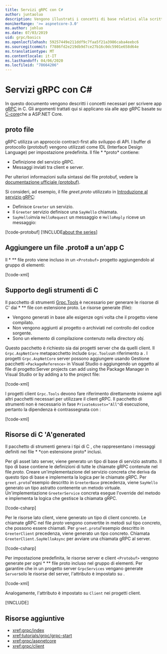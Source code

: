 ```yaml
---
title: Servizi gRPC con C#
author: juntaoluo
description: Vengono illustrati i concetti di base relativi alla scrittura di servizi gRPC con C.
monikerRange: '>= aspnetcore-3.0'
ms.author: johluo
ms.date: 07/03/2019
uid: grpc/basics
ms.openlocfilehash: 59257449e211ddf9c7faa5f21a3986caba4eebc6
ms.sourcegitcommit: f7886fd2e219db9d7ce27b16c0dc5901e658d64e
ms.translationtype: MT
ms.contentlocale: it-IT
ms.lasthandoff: 04/06/2020
ms.locfileid: "78664206"
---
```

# <a name="grpc-services-with-c"></a>Servizi gRPC con C\#

In questo documento vengono descritti i concetti necessari per scrivere app [gRPC](https://grpc.io/docs/guides/) in C. Gli argomenti trattati qui si applicano sia alle app gRPC basate su [C-core](https://grpc.io/blog/grpc-stacks)che a ASP.NET Core.

## <a name="proto-file"></a>proto file

gRPC utilizza un approccio contract-first allo sviluppo di API. I buffer di protocollo (protobuf) vengono utilizzati come IDL (Interface Design Language) per impostazione predefinita. Il file * \*proto* contiene:

* Definizione del servizio gRPC.
* Messaggi inviati tra client e server.

Per ulteriori informazioni sulla sintassi dei file protobuf, vedere la [documentazione ufficiale (protobuf)](https://developers.google.com/protocol-buffers/docs/proto3).

Si consideri, ad esempio, il file *greet.proto* utilizzato in [Introduzione al servizio gRPC](xref:tutorials/grpc/grpc-start):

* Definisce `Greeter` un servizio.
* Il `Greeter` servizio definisce una `SayHello` chiamata.
* `SayHello`invia `HelloRequest` un messaggio e `HelloReply` riceve un messaggio:

[!code-protobuf[](~/tutorials/grpc/grpc-start/sample/GrpcGreeter/Protos/greet.proto)]
[!INCLUDE[about the series](~/includes/code-comments-loc.md)]

## <a name="add-a-proto-file-to-a-c-app"></a>Aggiungere un file .proto\# a un'app C

Il * \** file proto viene incluso in un `<Protobuf>` progetto aggiungendolo al gruppo di elementi:

[!code-xml[](~/tutorials/grpc/grpc-start/sample/GrpcGreeter/GrpcGreeter.csproj?highlight=2&range=7-9)]

## <a name="c-tooling-support-for-proto-files"></a>Supporto degli strumenti di C

Il pacchetto di strumenti [Grpc.Tools](https://www.nuget.org/packages/Grpc.Tools/) è necessario per generare le risorse di C' dai * \** file con estensione proto. Le risorse generate (file):

* Vengono generati in base alle esigenze ogni volta che il progetto viene compilato.
* Non vengono aggiunti al progetto o archiviati nel controllo del codice sorgente.
* Sono un elemento di compilazione contenuto nella directory *obj.*

Questo pacchetto è richiesto sia dai progetti server che da quelli client. Il `Grpc.AspNetCore` metapacchetto include `Grpc.Tools`un riferimento a . I progetti `Grpc.AspNetCore` server possono aggiungere usando Gestione pacchetti `<PackageReference>` in Visual Studio o aggiungendo un oggetto al file di progetto:Server projects can add using the Package Manager in Visual Studio or by adding a to the project file:

[!code-xml[](~/tutorials/grpc/grpc-start/sample/GrpcGreeter/GrpcGreeter.csproj?highlight=1&range=12)]

I progetti client `Grpc.Tools` devono fare riferimento direttamente insieme agli altri pacchetti necessari per utilizzare il client gRPC. Il pacchetto di strumenti non è necessario in fase `PrivateAssets="All"`di esecuzione, pertanto la dipendenza è contrassegnata con :

[!code-xml[](~/tutorials/grpc/grpc-start/sample/GrpcGreeterClient/GrpcGreeterClient.csproj?highlight=3&range=9-11)]

## <a name="generated-c-assets"></a>Risorse di C 'A'generated

Il pacchetto di strumenti genera i tipi di C , che rappresentano i messaggi definiti nei file * \*con estensione proto* inclusi.

Per gli asset lato server, viene generato un tipo di base di servizio astratto. Il tipo di base contiene le definizioni di tutte le chiamate gRPC contenute nel file *proto.* Creare un'implementazione del servizio concreta che deriva da questo tipo di base e implementa la logica per le chiamate gRPC. Per `greet.proto`l'esempio descritto in `GreeterBase` precedenza, viene `SayHello` generato un tipo astratto contenente un metodo virtuale. Un'implementazione `GreeterService` concreta esegue l'override del metodo e implementa la logica che gestisce la chiamata gRPC.

[!code-csharp[](~/tutorials/grpc/grpc-start/sample/GrpcGreeter/Services/GreeterService.cs?name=snippet)]

Per le risorse lato client, viene generato un tipo di client concreto. Le chiamate gRPC nel file *proto* vengono convertite in metodi sul tipo concreto, che possono essere chiamati. Per `greet.proto`l'esempio descritto in `GreeterClient` precedenza, viene generato un tipo concreto. Chiamata `GreeterClient.SayHelloAsync` per avviare una chiamata gRPC al server.

[!code-csharp[](~/tutorials/grpc/grpc-start/sample/GrpcGreeterClient/Program.cs?name=snippet)]

Per impostazione predefinita, le risorse server e client `<Protobuf>` vengono generate per ogni * \** file proto incluso nel gruppo di elementi. Per garantire che in un progetto server `GrpcServices` vengano generate `Server`solo le risorse del server, l'attributo è impostato su .

[!code-xml[](~/tutorials/grpc/grpc-start/sample/GrpcGreeter/GrpcGreeter.csproj?highlight=2&range=7-9)]

Analogamente, l'attributo è impostato su `Client` nei progetti client.

[!INCLUDE[](~/includes/gRPCazure.md)]

## <a name="additional-resources"></a>Risorse aggiuntive

* <xref:grpc/index>
* <xref:tutorials/grpc/grpc-start>
* <xref:grpc/aspnetcore>
* <xref:grpc/client>
